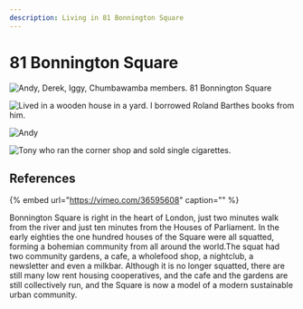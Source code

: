```yaml
---
description: Living in 81 Bonnington Square
---
```


# 81 Bonnington Square

![Andy, Derek, Iggy, Chumbawamba members. 81 Bonnington Square](https://user-images.githubusercontent.com/25156451/125210575-8a695f80-e298-11eb-9f89-2730aefca69d.png)

![Lived in a wooden house in a yard. I borrowed Roland Barthes books from him.](https://user-images.githubusercontent.com/25156451/125210952-bc7bc100-e29a-11eb-8dc4-34d3de8501e5.png)

![Andy](https://user-images.githubusercontent.com/25156451/125211037-622f3000-e29b-11eb-8986-824d780fd0e0.png)

![Tony who ran the corner shop and sold single cigarettes.](https://user-images.githubusercontent.com/25156451/125211163-6c056300-e29c-11eb-8879-9ea3b317587b.png)

## References

{% embed url="https://vimeo.com/36595608" caption="" %}

Bonnington Square is right in the heart of London, just two minutes walk from the river and just ten minutes from the Houses of Parliament. In the early eighties the one hundred houses of the Square were all squatted, forming a bohemian community from all around the world.The squat had two community gardens, a cafe, a wholefood shop, a nightclub, a newsletter and even a milkbar. Although it is no longer squatted, there are still many low rent housing cooperatives, and the cafe and the gardens are still collectively run, and the Square is now a model of a modern sustainable urban community.

